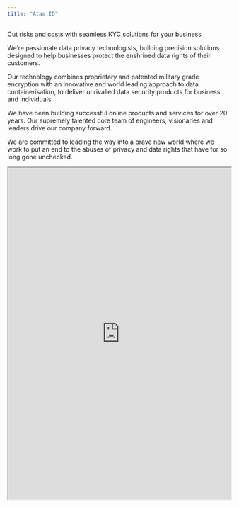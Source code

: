 ```yaml
---
title: "Atam.ID"
---
```


Cut risks and costs with seamless KYC solutions for your business

We’re passionate data privacy technologists, building precision solutions designed to help businesses protect the enshrined data rights of their customers.

Our technology combines proprietary and patented military grade encryption with an innovative and world leading approach to data containerisation, to deliver unrivalled data security products for business and individuals.

We have been building successful online products and services for over 20 years. Our supremely talented core team of engineers, visionaries and leaders drive our company forward.

We are committed to leading the way into a brave new world where we work to put an end to the abuses of privacy and data rights that have for so long gone unchecked.

<iframe height="750" width="100%" src="https://ewelton.github.io/ktest/wiki.html#Atam.ID"></iframe>
